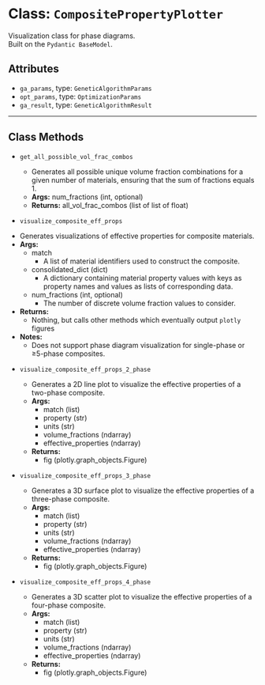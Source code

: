 # Class: `CompositePropertyPlotter`

Visualization class for phase diagrams. <br>
Built on the `Pydantic BaseModel`.

## Attributes

* `ga_params`, type: `GeneticAlgorithmParams` <br>
* `opt_params`, type: `OptimizationParams` <br>
* `ga_result`, type: `GeneticAlgorithmResult` <br>

---
## Class Methods

* `get_all_possible_vol_frac_combos`
    - Generates all possible unique volume fraction combinations for a given number of materials, ensuring that the sum of fractions equals 1. 
    - **Args:** num_fractions (int, optional)
    - **Returns:** all_vol_frac_combos (list of list of float)

* `visualize_composite_eff_props`
- Generates visualizations of effective properties for composite materials. 
- **Args:**
    + match
        - A list of material identifiers used to construct the composite.
    + consolidated_dict (dict)
        - A dictionary containing material property values with keys as property names and values as lists of corresponding data.
    + num_fractions (int, optional)
        - The number of discrete volume fraction values to consider.
- **Returns:**
    + Nothing, but calls other methods which eventually output `plotly` figures
- **Notes:**
    + Does not support phase diagram visualization for single-phase or $\geq$5-phase composites.

* `visualize_composite_eff_props_2_phase`
    - Generates a 2D line plot to visualize the effective properties of a two-phase composite. 
    - **Args:**
        + match (list)
        + property (str)
        + units (str)
        + volume_fractions (ndarray)
        + effective_properties (ndarray)
    - **Returns:**
        + fig (plotly.graph_objects.Figure)

* `visualize_composite_eff_props_3_phase`
    - Generates a 3D surface plot to visualize the effective properties of a three-phase composite. 
    - **Args:**
        + match (list)
        + property (str)
        + units (str)
        + volume_fractions (ndarray)
        + effective_properties (ndarray)
    - **Returns:**
        + fig (plotly.graph_objects.Figure)

* `visualize_composite_eff_props_4_phase`
    - Generates a 3D scatter plot to visualize the effective properties of a four-phase composite. 
    - **Args:**
        + match (list)
        + property (str)
        + units (str)
        + volume_fractions (ndarray)
        + effective_properties (ndarray)
    - **Returns:**
        + fig (plotly.graph_objects.Figure)
